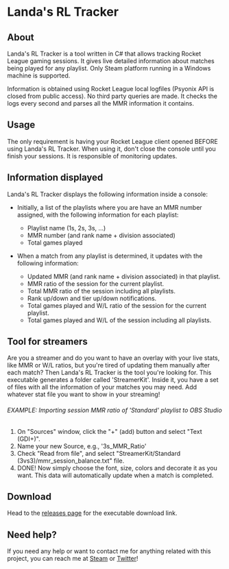 # Landa's RL Tracker

## About

Landa's RL Tracker is a tool written in C# that allows tracking Rocket League gaming sessions. It gives live detailed information about matches being played for any playlist. Only Steam platform running in a Windows machine is supported.

Information is obtained using Rocket League local logfiles (Psyonix API is closed from public access). No third party queries are made. It checks the logs every second and parses all the MMR information it contains.

## Usage

The only requirement is having your Rocket League client opened BEFORE using Landa's RL Tracker.
When using it, don't close the console until you finish your sessions. It is responsible of monitoring updates.

## Information displayed

Landa's RL Tracker displays the following information inside a console:
- Initially, a list of the playlists where you are have an MMR number assigned, with the following information for each playlist:
  * Playlist name (1s, 2s, 3s, ...)
  * MMR number (and rank name + division associated)
  * Total games played

- When a match from any playlist is determined, it updates with the following information:
  * Updated MMR (and rank name + division associated) in that playlist.
  * MMR ratio of the session for the current playlist.
  * Total MMR ratio of the session including all playlists.
  * Rank up/down and tier up/down notifications.
  * Total games played and W/L ratio of the session for the current playlist.
  * Total games played and W/L of the session including all playlists.
  
## Tool for streamers
  
  Are you a streamer and do you want to have an overlay with your live stats, like MMR or W/L ratios, but you're tired of updating them manually after each match? Then Landa's RL Tracker is the tool you're looking for.
  This executable generates a folder called 'StreamerKit'. Inside it, you have a set of files with all the information of your matches you may need. Add whatever stat file you want to show in your streaming!
  
  ###### EXAMPLE: Importing session MMR ratio of 'Standard' playlist to OBS Studio
  
  1. On "Sources" window, click the "+" (add) button and select "Text (GDI+)".
  2. Name your new Source, e.g., '3s_MMR_Ratio'
  3. Check "Read from file", and select "StreamerKit/Standard (3vs3)/mmr_session_balance.txt" file.
  4. DONE! Now simply choose the font, size, colors and decorate it as you want. This data will automatically update when a match is completed.

## Download

Head to the [releases page](https://github.com/BlancoLanda/LandasRLTracker/releases) for the executable download link.

## Need help?

If you need any help or want to contact me for anything related with this project, you can reach me at [Steam](https://steamcommunity.com/id/blancolanda/) or [Twitter](https://twitter.com/BlancoLanda)!
